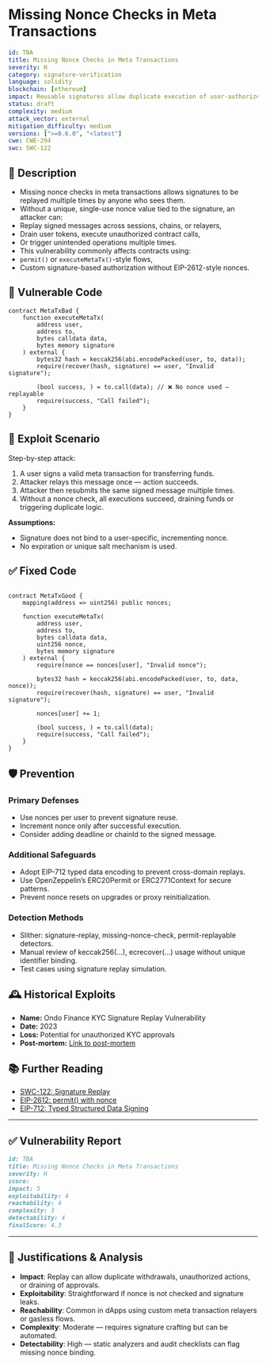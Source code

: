 # Missing Nonce Checks in Meta Transactions

```YAML
id: TBA
title: Missing Nonce Checks in Meta Transactions 
severity: H
category: signature-verification
language: solidity
blockchain: [ethereum]
impact: Reusable signatures allow duplicate execution of user-authorized actions
status: draft
complexity: medium
attack_vector: external
mitigation_difficulty: medium
versions: [">=0.6.0", "<latest"]
cwe: CWE-294
swc: SWC-122
```

## 📝 Description

- Missing nonce checks in meta transactions allows signatures to be replayed multiple times by anyone who sees them. 
- Without a unique, single-use nonce value tied to the signature, an attacker can:
- Replay signed messages across sessions, chains, or relayers,
- Drain user tokens, execute unauthorized contract calls,
- Or trigger unintended operations multiple times.
- This vulnerability commonly affects contracts using:
- `permit()` or `executeMetaTx()`-style flows,
- Custom signature-based authorization without EIP-2612-style nonces.

## 🚨 Vulnerable Code

```solidity
contract MetaTxBad {
    function executeMetaTx(
        address user,
        address to,
        bytes calldata data,
        bytes memory signature
    ) external {
        bytes32 hash = keccak256(abi.encodePacked(user, to, data));
        require(recover(hash, signature) == user, "Invalid signature");

        (bool success, ) = to.call(data); // ❌ No nonce used — replayable
        require(success, "Call failed");
    }
}
```

## 🧪 Exploit Scenario

Step-by-step attack:

1. A user signs a valid meta transaction for transferring funds.
2. Attacker relays this message once — action succeeds.
3. Attacker then resubmits the same signed message multiple times.
4. Without a nonce check, all executions succeed, draining funds or triggering duplicate logic.

**Assumptions:**

- Signature does not bind to a user-specific, incrementing nonce.
- No expiration or unique salt mechanism is used.

## ✅ Fixed Code

```solidity

contract MetaTxGood {
    mapping(address => uint256) public nonces;

    function executeMetaTx(
        address user,
        address to,
        bytes calldata data,
        uint256 nonce,
        bytes memory signature
    ) external {
        require(nonce == nonces[user], "Invalid nonce");

        bytes32 hash = keccak256(abi.encodePacked(user, to, data, nonce));
        require(recover(hash, signature) == user, "Invalid signature");

        nonces[user] += 1;

        (bool success, ) = to.call(data);
        require(success, "Call failed");
    }
}
```

## 🛡️ Prevention

### Primary Defenses

- Use nonces per user to prevent signature reuse.
- Increment nonce only after successful execution.
- Consider adding deadline or chainId to the signed message.

### Additional Safeguards

- Adopt EIP-712 typed data encoding to prevent cross-domain replays.
- Use OpenZeppelin’s ERC20Permit or ERC2771Context for secure patterns.
- Prevent nonce resets on upgrades or proxy reinitialization.

### Detection Methods

- Slither: signature-replay, missing-nonce-check, permit-replayable detectors.
- Manual review of keccak256(...), ecrecover(...) usage without unique identifier binding.
- Test cases using signature replay simulation.

## 🕰️ Historical Exploits

- **Name:** Ondo Finance KYC Signature Replay Vulnerability 
- **Date:** 2023 
- **Loss:** Potential for unauthorized KYC approvals 
- **Post-mortem:** [Link to post-mortem](https://dacian.me/signature-replay-attacks) 

## 📚 Further Reading

- [SWC-122: Signature Replay](https://swcregistry.io/docs/SWC-122) 
- [EIP-2612: permit() with nonce](https://eips.ethereum.org/EIPS/eip-2612) 
- [EIP-712: Typed Structured Data Signing](https://eips.ethereum.org/EIPS/eip-712) 

---

## ✅ Vulnerability Report 

```markdown
id: TBA
title: Missing Nonce Checks in Meta Transactions 
severity: H
score:
impact: 5         
exploitability: 4 
reachability: 4   
complexity: 3    
detectability: 4  
finalScore: 4.3
```

---

## 📄 Justifications & Analysis

- **Impact**: Replay can allow duplicate withdrawals, unauthorized actions, or draining of approvals.
- **Exploitability**: Straightforward if nonce is not checked and signature leaks.
- **Reachability**: Common in dApps using custom meta transaction relayers or gasless flows.
- **Complexity**: Moderate — requires signature crafting but can be automated.
- **Detectability**: High — static analyzers and audit checklists can flag missing nonce binding.